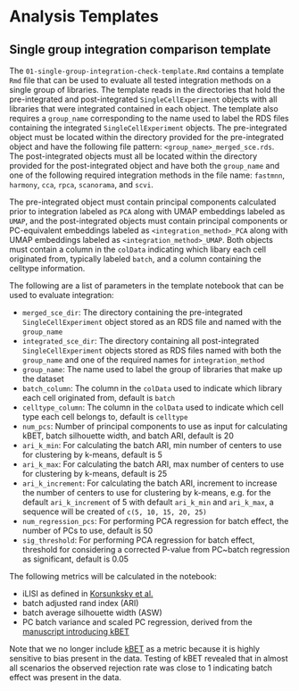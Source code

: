 # Analysis Templates

## Single group integration comparison template

The `01-single-group-integration-check-template.Rmd` contains a template `Rmd` file that can be used to evaluate all tested integration methods on a single group of libraries.
The template reads in the directories that hold the pre-integrated and post-integrated `SingleCellExperiment` objects with all libraries that were integrated contained in each object.
The template also requires a `group_name` corresponding to the name used to label the RDS files containing the integrated `SingleCellExperiment` objects.
The pre-integrated object must be located within the directory provided for the pre-integrated object and have the following file pattern: `<group_name>_merged_sce.rds`.
The post-integrated objects must all be located within the directory provided for the post-integrated object and have both the `group_name` and one of the following required integration methods in the file name: `fastmnn`, `harmony`, `cca`, `rpca`, `scanorama`, and `scvi`.

The pre-integrated object must contain principal components calculated prior to integration labeled as `PCA` along with UMAP embeddings labeled as `UMAP`, and the post-integrated objects must contain principal components or PC-equivalent embeddings labeled as `<integration_method>_PCA` along with UMAP embeddings labeled as `<integration_method>_UMAP`.
Both objects must contain a column in the `colData` indicating which libary each cell originated from, typically labeled `batch`, and a column containing the celltype information.

The following are a list of parameters in the template notebook that can be used to evaluate integration:

- `merged_sce_dir`: The directory containing the pre-integrated `SingleCellExperiment` object stored as an RDS file and named with the `group_name`
- `integrated_sce_dir`: The directory containing all post-integrated `SingleCellExperiment` objects stored as RDS files named with both the `group_name` and one of the required names for `integration_method`
- `group_name`: The name used to label the group of libraries that make up the dataset
- `batch_column`: The column in the `colData` used to indicate which library each cell originated from, default is `batch`
- `celltype_column`: The column in the `colData` used to indicate which cell type each cell belongs to, default is `celltype`
- `num_pcs`: Number of principal components to use as input for calculating kBET, batch silhouette width, and batch ARI, default is 20
- `ari_k_min`: For calculating the batch ARI, min number of centers to use for clustering by k-means, default is 5
- `ari_k_max`: For calculating the batch ARI, max number of centers to use for clustering by k-means, default is 25
- `ari_k_increment`: For calculating the batch ARI, increment to increase the number of centers to use for clustering by k-means, e.g. for the default `ari_k_increment` of 5 with default `ari_k_min` and `ari_k_max`, a sequence will be created of `c(5, 10, 15, 20, 25)`
- `num_regression_pcs`: For performing PCA regression for batch effect, the number of PCs to use, default is 50
- `sig_threshold`: For performing PCA regression for batch effect, threshold for considering a corrected P-value from PC~batch regression as significant, default is 0.05

The following metrics will be calculated in the notebook:

- iLISI as defined in [Korsunksky et al.](https://doi.org/10.1038/s41592-019-0619-0)
- batch adjusted rand index (ARI)
- batch average silhouette width (ASW)
- PC batch variance and scaled PC regression, derived from the [manuscript introducing kBET](https://doi.org/10.1038/s41592-018-0254-1)

Note that we no longer include [kBET](https://github.com/theislab/kBET) as a metric because it is highly sensitive to bias present in the data.
Testing of kBET revealed that in almost all scenarios the observed rejection rate was close to 1 indicating batch effect was present in the data.
